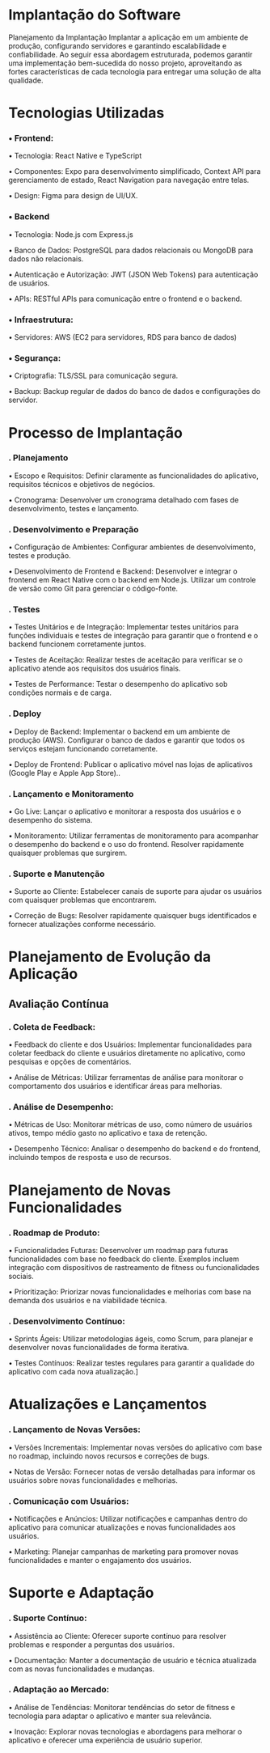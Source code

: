 # Implantação do Software


Planejamento da Implantação
Implantar a aplicação em um ambiente de produção, configurando servidores e garantindo escalabilidade e confiabilidade. Ao seguir essa abordagem estruturada, podemos garantir uma implementação bem-sucedida do nosso projeto, aproveitando as fortes características de cada tecnologia para entregar uma solução de alta qualidade.

# Tecnologias Utilizadas
### •	Frontend:

•	Tecnologia: React Native  e TypeScript 

•	Componentes: Expo para desenvolvimento simplificado, Context API para gerenciamento de estado, React Navigation para navegação entre telas.

•	Design: Figma para design de UI/UX.

### •      Backend

•	Tecnologia: Node.js com Express.js

•	Banco de Dados: PostgreSQL para dados relacionais ou MongoDB para dados não relacionais.

•	Autenticação e Autorização: JWT (JSON Web Tokens) para autenticação de usuários.

•       APIs: RESTful APIs para comunicação entre o frontend e o backend.

### •	Infraestrutura:

•	Servidores: AWS (EC2 para servidores, RDS para banco de dados)

### •	Segurança:

•	Criptografia: TLS/SSL para comunicação segura.

•	Backup: Backup regular de dados do banco de dados e configurações do servidor.

# Processo de Implantação

### .	Planejamento

•	Escopo e Requisitos: Definir claramente as funcionalidades do aplicativo, requisitos técnicos e objetivos de negócios.

•	Cronograma: Desenvolver um cronograma detalhado com fases de desenvolvimento, testes e lançamento.

###  .	Desenvolvimento e Preparação

•	Configuração de Ambientes: Configurar ambientes de desenvolvimento, testes e produção.

• Desenvolvimento de Frontend e Backend: Desenvolver e integrar o frontend em React Native com o backend em Node.js. Utilizar um controle de versão como Git para gerenciar o código-fonte.

###  .	Testes

•	Testes Unitários e de Integração: Implementar testes unitários para funções individuais e testes de integração para garantir que o frontend e o backend funcionem corretamente juntos.

•	Testes de Aceitação: Realizar testes de aceitação para verificar se o aplicativo atende aos requisitos dos usuários finais.

•	Testes de Performance: Testar o desempenho do aplicativo sob condições normais e de carga.

###  .	Deploy
	
•	Deploy de Backend: Implementar o backend em um ambiente de produção (AWS). Configurar o banco de dados e garantir que todos os serviços estejam funcionando corretamente.

•	Deploy de Frontend: Publicar o aplicativo móvel nas lojas de aplicativos (Google Play e Apple App Store)..

###  .	Lançamento e Monitoramento

•	Go Live: Lançar o aplicativo e monitorar a resposta dos usuários e o desempenho do sistema.

•	Monitoramento: Utilizar ferramentas de monitoramento para acompanhar o desempenho do backend e o uso do frontend. Resolver rapidamente quaisquer problemas que surgirem.

###  .	Suporte e Manutenção

•	Suporte ao Cliente: Estabelecer canais de suporte para ajudar os usuários com quaisquer problemas que encontrarem.

•	Correção de Bugs: Resolver rapidamente quaisquer bugs identificados e fornecer atualizações conforme necessário.

# Planejamento de Evolução da Aplicação

## Avaliação Contínua

###  .	Coleta de Feedback:
	
•	Feedback do cliente e dos Usuários: Implementar funcionalidades para coletar feedback do cliente e usuários diretamente no aplicativo, como pesquisas e opções de comentários.

•	Análise de Métricas: Utilizar ferramentas de análise para monitorar o comportamento dos usuários e identificar áreas para melhorias.

###  .	Análise de Desempenho:
	
•	Métricas de Uso: Monitorar métricas de uso, como número de usuários ativos, tempo médio gasto no aplicativo e taxa de retenção.

•	Desempenho Técnico: Analisar o desempenho do backend e do frontend, incluindo tempos de resposta e uso de recursos.

# Planejamento de Novas Funcionalidades

###  .	Roadmap de Produto:

•	Funcionalidades Futuras: Desenvolver um roadmap para futuras funcionalidades com base no feedback do cliente. Exemplos incluem integração com dispositivos de rastreamento de fitness ou funcionalidades sociais.

•	Prioritização: Priorizar novas funcionalidades e melhorias com base na demanda dos usuários e na viabilidade técnica.

###  .	Desenvolvimento Contínuo:
	
•	Sprints Ágeis: Utilizar metodologias ágeis, como Scrum, para planejar e desenvolver novas funcionalidades de forma iterativa.

•	Testes Contínuos: Realizar testes regulares para garantir a qualidade do aplicativo com cada nova atualização.]

# Atualizações e Lançamentos

###  .	Lançamento de Novas Versões:
	
•	Versões Incrementais: Implementar novas versões do aplicativo com base no roadmap, incluindo novos recursos e correções de bugs.

•	Notas de Versão: Fornecer notas de versão detalhadas para informar os usuários sobre novas funcionalidades e melhorias.

###  .	Comunicação com Usuários:
	
•	Notificações e Anúncios: Utilizar notificações e campanhas dentro do aplicativo para comunicar atualizações e novas funcionalidades aos usuários.

•	Marketing: Planejar campanhas de marketing para promover novas funcionalidades e manter o engajamento dos usuários.

# Suporte e Adaptação

###  .	Suporte Contínuo:

•	Assistência ao Cliente: Oferecer suporte contínuo para resolver problemas e responder a perguntas dos usuários.

•	Documentação: Manter a documentação de usuário e técnica atualizada com as novas funcionalidades e mudanças.

###  .	Adaptação ao Mercado:
	
•	Análise de Tendências: Monitorar tendências do setor de fitness e tecnologia para adaptar o aplicativo e manter sua relevância.

•	Inovação: Explorar novas tecnologias e abordagens para melhorar o aplicativo e oferecer uma experiência de usuário superior.


